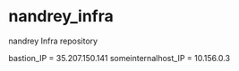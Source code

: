 # nandrey_infra
nandrey Infra repository

bastion_IP = 35.207.150.141
someinternalhost_IP = 10.156.0.3
